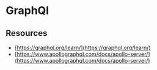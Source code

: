 # GraphQl

## Resources
* [https://graphql.org/learn/](https://graphql.org/learn/)
* [https://www.apollographql.com/docs/apollo-server/](https://www.apollographql.com/docs/apollo-server/)
